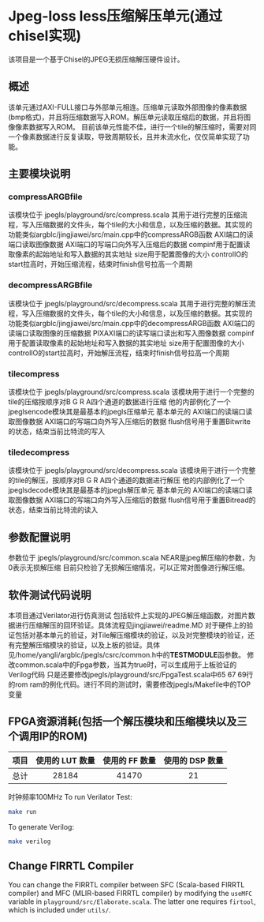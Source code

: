 # Jpeg-loss less压缩解压单元(通过chisel实现)
该项目是一个基于Chisel的JPEG无损压缩解压硬件设计。
## 概述
该单元通过AXI-FULL接口与外部单元相连。压缩单元读取外部图像的像素数据(bmp格式)，并且将压缩数据写入ROM。解压单元读取压缩后的数据，并且将图像像素数据写入ROM。
目前该单元性能不佳，进行一个tile的解压缩时，需要对同一个像素数据进行反复读取，导致周期较长，且并未流水化，仅仅简单实现了功能。

## 主要模块说明

### compressARGBfile
该模块位于 jpegls/playground/src/compress.scala
其用于进行完整的压缩流程，写入压缩数据的文件头，每个tile的大小和信息，以及压缩的数据。其实现的功能类似argblc/jingjiawei/src/main.cpp中的compressARGB函数
AXI端口的读端口读取图像数据
AXI端口的写端口向外写入压缩后的数据
compinf用于配置读取像素的起始地址和写入数据的其实地址
size用于配置图像的大小
controlIO的start拉高时，开始压缩流程，结束时finish信号拉高一个周期

### decompressARGBfile
该模块位于 jpegls/playground/src/decompress.scala
其用于进行完整的解压流程，写入压缩数据的文件头，每个tile的大小和信息，以及压缩的数据。其实现的功能类似argblc/jingjiawei/src/main.cpp中的decompressARGB函数
AXI端口的读端口读取图像的压缩数据
PIXAXI端口的读写端口读出和写入图像数据
compinf用于配置读取像素的起始地址和写入数据的其实地址
size用于配置图像的大小
controlIO的start拉高时，开始解压流程，结束时finish信号拉高一个周期

### tilecompress
该模块位于 jpegls/playground/src/compress.scala
该模块用于进行一个完整的tile的压缩按顺序对B G R A四个通道的数据进行压缩
他的内部例化了一个jpeglsencode模块其是最基本的jpegls压缩单元
基本单元的
AXI端口的读端口读取图像数据
AXI端口的写端口向外写入压缩后的数据
flush信号用于重置Bitwrite的状态，结束当前比特流的写入

### tiledecompress
该模块位于 jpegls/playground/src/decompress.scala
该模块用于进行一个完整的tile的解压，按顺序对B G R A四个通道的数据进行解压
他的内部例化了一个jpeglsdecode模块其是最基本的jpegls解压单元
基本单元的
AXI端口的读端口读取图像数据
AXI端口的写端口向外写入压缩后的数据
flush信号用于重置Bitread的状态，结束当前比特流的读入

## 参数配置说明

参数位于 jpegls/playground/src/common.scala
NEAR是jpeg解压缩的参数，为0表示无损解压缩
目前只检验了无损解压缩情况，可以正常对图像进行解压缩。

## 软件测试代码说明
本项目通过Verilator进行仿真测试
包括软件上实现的JPEG解压缩函数，对图片数据进行压缩解压的回环验证。具体流程见jingjiawei/readme.MD
对于硬件上的验证包括对基本单元的验证，对Tile解压缩模块的验证，以及对完整模块的验证，还有完整解压缩模块的验证，以及上板的验证。具体见/home/yangli/argblc/jpegls/csrc/common.h中的**TESTMODULE**函参数。
修改common.scala中的Fpga参数，当其为true时，可以生成用于上板验证的Verilog代码
只是还要修改jpegls/playground/src/FpgaTest.scala中65 67 69行的rom ram的例化代码。进行不同的测试时，需要修改jpegls/Makefile中的TOP变量

## FPGA资源消耗(包括一个解压模块和压缩模块以及三个调用IP的ROM)
|   项目   | 使用的 LUT 数量 | 使用的 FF 数量 | 使用的 DSP 数量 |
|:--------:|:----------------:|:--------------:|:----------------:|
|   总计   |       28184        |      41470       |        21         |

时钟频率100MHz
To run Verilator Test:
```bash
make run
```

To generate Verilog:
```bash
make verilog
```

## Change FIRRTL Compiler

You can change the FIRRTL compiler between SFC (Scala-based FIRRTL compiler) and
MFC (MLIR-based FIRRTL compiler) by modifying the `useMFC` variable in `playground/src/Elaborate.scala`.
The latter one requires `firtool`, which is included under `utils/`.
